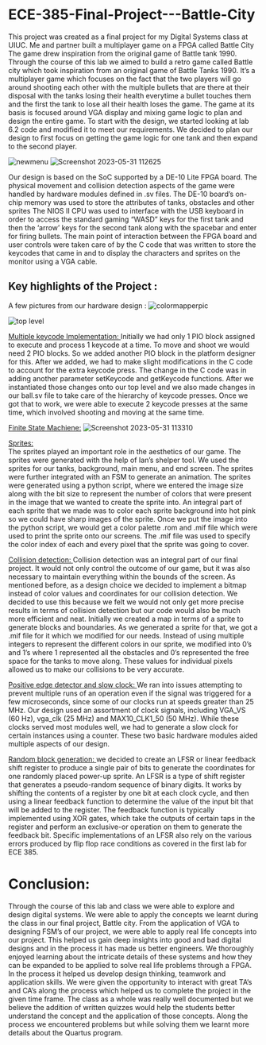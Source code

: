 # ECE-385-Final-Project---Battle-City
This project was created as a final project for my Digital Systems class at UIUC. Me and partner built a multiplayer game on a FPGA called Battle City   The game drew inspiration from the original game of Battle tank 1990.
Through the course of this lab we aimed to build a retro game called Battle city which took inspiration from an original game of Battle Tanks 1990. It’s a multiplayer game which focuses on the fact that the two players will go around shooting each other with the multiple bullets that are there at their disposal with the tanks losing their health everytime a bullet touches them and the first the tank to lose all their health loses the game. The game at its basis is focused around VGA display and mixing game logic to plan and design the entire game. To start with the design, we started looking at lab 6.2 code and modified it to meet our requirements. We decided to plan our design to first focus on getting the game logic for one tank and then expand to the second player.

![newmenu](https://github.com/akshx-at/ECE-385-Final-Project---Battle-City/assets/90465922/99e6ef7b-0d48-4014-994e-618db5d396e4)
![Screenshot 2023-05-31 112625](https://github.com/akshx-at/ECE-385-Final-Project---Battle-City/assets/90465922/9fa444ef-06e8-4760-b7e6-38609e275b8a)

Our design is based on the SoC supported by a DE-10 Lite FPGA board. The physical movement and collision detection aspects of the game were handled by hardware modules defined in .sv files. The DE-10 board’s on-chip memory was used to store the attributes of tanks, obstacles and other sprites The NIOS II CPU was used to interface with the USB keyboard in order to access the standard gaming “WASD” keys for the first tank and then the ‘arrow’ keys for the second tank along with the spacebar and enter for firing bullets. The main point of interaction between the FPGA board and user controls were taken care of by the C code that was written to store the keycodes that came in and to display the characters and sprites on the monitor using a VGA cable.

## Key highlights of the Project : 
A few pictures from our hardware design : ![colormapperpic](https://github.com/akshx-at/ECE-385-Final-Project---Battle-City/assets/90465922/e0cc2126-4d5a-4b89-8e77-8479a16d36f7)

![top level](https://github.com/akshx-at/ECE-385-Final-Project---Battle-City/assets/90465922/89da22de-71aa-436d-8e16-8552793c3712)


<u>Multiple keycode Implementation: </u> Initially we had only 1 PIO block assigned to execute and process 1 keycode at a time. To move and shoot we would need 2 PIO blocks. So we added another PIO block in the
platform designer for this. After we added, we had to make slight modifications in the C
code to account for the extra keycode press. The change in the C code was in adding
another parameter setKeycode and getKeycode functions. After we instantiated those
changes onto our top level and we also made changes in our ball.sv file to take care of the
hierarchy of keycode presses. Once we got that to work, we were able to execute 2
keycode presses at the same time, which involved shooting and moving at the same time.

<u>Finite State Machiene:</u>
![Screenshot 2023-05-31 113310](https://github.com/akshx-at/ECE-385-Final-Project---Battle-City/assets/90465922/6e446f10-3424-4e70-a299-0407d9a392e3)

<u>Sprites:</u>  
The sprites played an important role in the aesthetics of our game. The sprites were generated
with the help of Ian’s shelper tool. We used the sprites for our tanks, background, main
menu, and end screen. The sprites were further integrated with an FSM to generate an
animation. The sprites were generated using a python script, where we entered the image
size along with the bit size to represent the number of colors that were present in the
image that we wanted to create the sprite into. An integral part of each sprite that we
made was to color each sprite background into hot pink so we could have sharp images of
the sprite. Once we put the image into the python script, we would get a color palette
.rom and .mif file which were used to print the sprite onto our screens. The .mif file was
used to specify the color index of each and every pixel that the sprite was going to cover.

<u>Collision detection: </u>
Collision detection was an integral part of our final project. It would not only
control the outcome of our game, but it was also necessary to maintain everything within
the bounds of the screen. As mentioned before, as a design choice we decided to
implement a bitmap instead of color values and coordinates for our collision detection.
We decided to use this because we felt we would not only get more precise results in
terms of collision detection but our code would also be much more efficient and neat.
Initially we created a map in terms of a sprite to generate blocks and boundaries. As we
generated a sprite for that, we got a .mif file for it which we modified for our needs.
Instead of using multiple integers to represent the different colors in our sprite, we
modified into 0’s and 1’s where 1 represented all the obstacles and 0’s represented the
free space for the tanks to move along. These values for individual pixels allowed us to
make our collisions to be very accurate. 

<u>Positive edge detector and slow clock: </u>
We ran into issues attempting to prevent multiple runs of an operation even if the
signal was triggered for a few microseconds, since some of our clocks run at speeds
greater than 25 MHz. Our design used an assortment of clock signals, including
VGA_VS (60 Hz), vga_clk (25 MHz) and MAX10_CLK1_50 (50 MHz). While these
clocks served most modules well, we had to generate a slow clock for certain instances
using a counter. These two basic hardware modules aided multiple aspects of our design.

<u>Random block generation: </u>
we decided to create an LFSR or linear feedback shift register to produce a
single pair of bits to generate the coordinates for one randomly placed power-up sprite.
An LFSR is a type of shift register that generates a pseudo-random sequence of binary
digits. It works by shifting the contents of a register by one bit at each clock cycle, and
then using a linear feedback function to determine the value of the input bit that will be
added to the register. The feedback function is typically implemented using XOR gates,
which take the outputs of certain taps in the register and perform an exclusive-or
operation on them to generate the feedback bit. Specific implementations of an LFSR
also rely on the various errors produced by flip flop race conditions as covered in the first
lab for ECE 385.

# Conclusion:
Through the course of this lab and class we were able to explore and design digital
systems. We were able to apply the concepts we learnt during the class in our final
project, Battle city. From the application of VGA to designing FSM’s of our project, we
were able to apply real life concepts into our project. This helped us gain deep insights
into good and bad digital designs and in the process it has made us better engineers. We
thoroughly enjoyed learning about the intricate details of these systems and how they can
be expanded to be applied to solve real life problems through a FPGA. In the process it
helped us develop design thinking, teamwork and application skills.
We were given the opportunity to interact with great TA’s and CA’s along the process
which helped us to complete the project in the given time frame. The class as a whole
was really well documented but we believe the addition of written quizzes would help the
students better understand the concept and the application of those concepts. Along the
process we encountered problems but while solving them we learnt more details about
the Quartus program.



